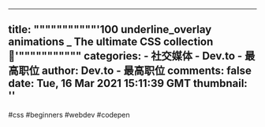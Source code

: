 
---
title: """""""""""'100 underline_overlay  animations _ The ultimate CSS collection 🥇'"""""""""""
categories: 
    - 社交媒体
    - Dev.to - 最高职位
author: Dev.to - 最高职位
comments: false
date: Tue, 16 Mar 2021 15:11:39 GMT
thumbnail: ''
---

<div>   
#css #beginners #webdev #codepen  
</div>
            